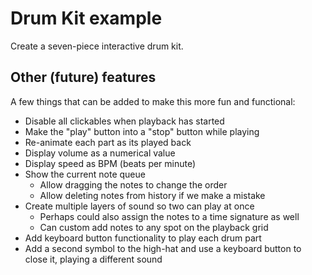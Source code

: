 # Drum Kit example

Create a seven-piece interactive drum kit.

## Other (future) features
A few things that can be added to make this more fun and functional:
- Disable all clickables when playback has started
- Make the "play" button into a "stop" button while playing
- Re-animate each part as its played back
- Display volume as a numerical value
- Display speed as BPM (beats per minute)
- Show the current note queue
   - Allow dragging the notes to change the order
   - Allow deleting notes from history if we make a mistake
- Create multiple layers of sound so two can play at once
   - Perhaps could also assign the notes to a time signature as well
   - Can custom add notes to any spot on the playback grid
- Add keyboard button functionality to play each drum part
- Add a second symbol to the high-hat and use a keyboard button to close it, playing a different sound